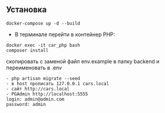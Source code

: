 ## Установка
```
docker-compose up -d --build
```
- В терминале перейти в контейнер PHP:
```
docker exec -it car_php bash
composer install
```

скопировать с заменой файл env.example в папку backend и переименовать в .env
```
- php artisan migrate --seed
- в host прописать 127.0.0.1 cars.local
- сайт http://cars.local
- PGAdmin http://localhost:5555  
login: admin@admin.com  
password: admin